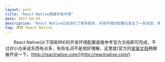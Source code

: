 ```yaml
---
layout: post
title: "React Native搭建开发环境"
date: 2017-04-03 
description: "React Native已经进化了很多版本，开发环境的配置也发生了一些改变，本文仅供参考，请按照官方指引配置，防止某些细节出入导致配置失败。官方英文版配置说明(转载[www.scott-cry.xin](www.scott-cry.xin)"
tag: 博客 React Native
---   
```


　　React Native(以下简称RN)的开发环境配置直接参考官方文档即可完成，不过对小白来说东西有点多，有些名词不是很好理解，这里就(官方的[安装文档](http://facebook.github.io/react-native/)稍微展开说一下。[http://reactnative.com/](http://reactnative.com/)